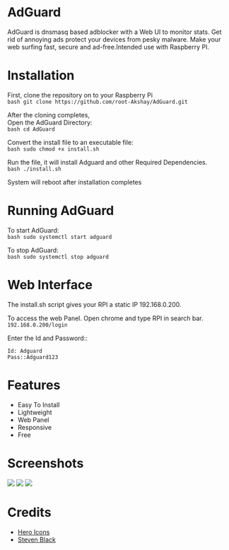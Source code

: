 # AdGuard
AdGuard is dnsmasq based adblocker with a Web UI to monitor stats. Get rid of annoying ads protect your devices from pesky malware. Make your web surfing fast, secure and ad-free.Intended use with Raspberry PI.

# Installation
First, clone the repository on to your Raspberry Pi  
```bash git clone https://github.com/root-Akshay/AdGuard.git ```  

After the cloning completes,    
Open the AdGuard Directory:  
```bash cd AdGuard ```  

Convert the install file to an executable file:\
```bash sudo chmod +x install.sh ```  

Run the file, it will install Adguard and other Required Dependencies.  
```bash ./install.sh ```  

System will reboot after installation completes  

# Running AdGuard  
To start AdGuard:  
```bash sudo systemctl start adguard ```  

To stop AdGuard:  
```bash sudo systemctl stop adguard ```  

# Web Interface  
The install.sh script gives your RPI a static IP 192.168.0.200.  

To access the web Panel. Open chrome and type RPI in search bar.  
``` 192.168.0.200/login ```  

Enter the Id and Password::  
```
Id: Adguard
Pass::Adguard123
```
# Features
* Easy To Install 
* Lightweight 
* Web Panel 
* Responsive 
* Free 


# Screenshots
![](Screenshots/Login.png) ![](Screenshots/Stats2.png) ![](Screenshots/Stats3.png)

# Credits
* [Hero Icons](https://heroicons.com/) 
* [Steven Black](https://github.com/StevenBlack/hosts)

